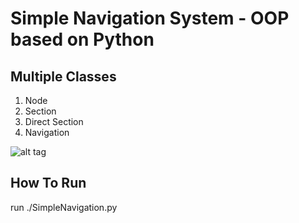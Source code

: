 # Simple Navigation System - OOP based on Python
## Multiple Classes
1. Node <br>
2. Section <br>
3. Direct Section <br>
4. Navigation <br>

![alt tag](https://github.com/orel1212/MyWorks/blob/main/General%20-%20programming%20languages/Python/SimpleNavigation/%E2%80%8F%E2%80%8Fexamples.PNG)

## How To Run
run ./SimpleNavigation.py <br>
